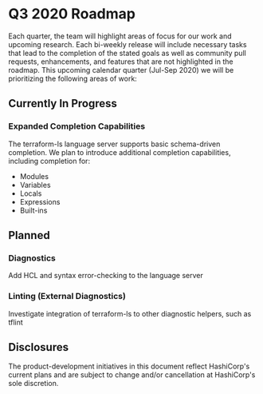 # Q3 2020 Roadmap

Each quarter, the team will highlight areas of focus for our work and upcoming research.
Each bi-weekly release will include necessary tasks that lead to the completion of the stated goals as well as community pull requests, enhancements, and features that are not highlighted in the roadmap. This upcoming calendar quarter (Jul-Sep 2020) we will be prioritizing the following areas of work:

## Currently In Progress
### Expanded Completion Capabilities
The terraform-ls language server supports basic schema-driven completion. We plan to introduce additional completion capabilities, including completion for:
 
- Modules
- Variables
- Locals
- Expressions
- Built-ins
 
## Planned
### Diagnostics
Add HCL and syntax error-checking to the language server
 
### Linting (External Diagnostics)
Investigate integration of terraform-ls to other diagnostic helpers, such as tflint

## Disclosures

The product-development initiatives in this document reflect HashiCorp's current plans and are subject to change and/or cancellation at HashiCorp's sole discretion.

